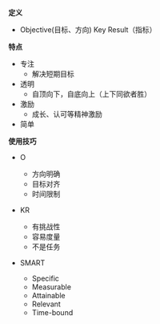 **定义**

* Objective(目标、方向) Key Result（指标）

**特点**

* 专注
    * 解决短期目标
* 透明
    * 自顶向下，自底向上（上下同欲者胜）
* 激励
    * 成长、认可等精神激励
* 简单

**使用技巧**

* O
    * 方向明确
    * 目标对齐
    * 时间限制
* KR
    * 有挑战性
    * 容易度量
    * 不是任务

* SMART
    * Specific
    * Measurable
    * Attainable
    * Relevant
    * Time-bound
